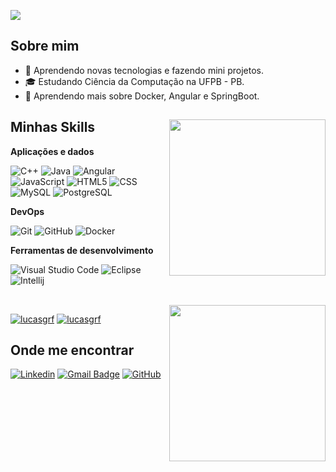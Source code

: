![](https://komarev.com/ghpvc/?username=Lucasgrf&color=006bed) 

## Sobre mim

- 🤔 Aprendendo novas tecnologias e fazendo mini projetos.
- 🎓 Estudando Ciência da Computação na UFPB - PB.
- 🌱 Aprendendo mais sobre Docker, Angular e SpringBoot.

## Minhas Skills <img align="right" width="250" height="250" src="https://media.tenor.com/lO6HqZ3I2dIAAAAi/e.gif">

**Aplicações e dados**

![C++](https://img.shields.io/badge/-C++-333333?style=flat&logo=C%2B%2B&logoColor=00599C)
![Java](https://img.shields.io/badge/-Java-333333?style=flat&logo=Java&logoColor=007396)
![Angular](https://img.shields.io/badge/-Angular-333333?style=flat&logo=Java&logoColor=007396)
![JavaScript](https://img.shields.io/badge/-JavaScript-333333?style=flat&logo=javascript)
![HTML5](https://img.shields.io/badge/-HTML5-333333?style=flat&logo=HTML5)
![CSS](https://img.shields.io/badge/-CSS-333333?style=flat&logo=CSS3&logoColor=1572B6)
![MySQL](https://img.shields.io/badge/-MySQL-333333?style=flat&logo=mysql)
![PostgreSQL](https://img.shields.io/badge/-PostgreSQL-333333?style=flat&logo=postgresql)

**DevOps**

![Git](https://img.shields.io/badge/-Git-333333?style=flat&logo=git)
![GitHub](https://img.shields.io/badge/-GitHub-333333?style=flat&logo=github)
![Docker](https://img.shields.io/badge/-Docker-333333?style=flat&logo=docker)

**Ferramentas de desenvolvimento**

![Visual Studio Code](https://img.shields.io/badge/-Visual%20Studio%20Code-333333?style=flat&logo=visual-studio-code&logoColor=007ACC)
![Eclipse](https://img.shields.io/badge/-Eclipse-333333?style=flat&logo=eclipse-ide&logoColor=2C2255)
![Intellij](https://img.shields.io/badge/-Intellij-333333?style=flat&logo=intellij-idea&logoColor=00000)

<br/><img align="right" width="250" height="250" src="https://media.tenor.com/D4JUqaLLgeoAAAAi/one-piece-pixel.gif">

[![lucasgrf](https://github-readme-stats.vercel.app/api?username=lucasgrf&theme=dark)](https://github.com/anuraghazra/github-readme-stats)
[![lucasgrf](https://github-readme-stats.vercel.app/api/top-langs/?username=lucasgrf&hide=html&layout=compact&theme=dark)](https://github.com/anuraghazra/github-readme-stats)

## Onde me encontrar

[![Linkedin](https://img.shields.io/badge/-Lucasgrf-blue?style=flat-square&logo=Linkedin&logoColor=white&link=www.linkedin.com/in/lucasgrf)](www.linkedin.com/in/lucasgrf)
[![Gmail Badge](https://img.shields.io/badge/-lucasgabrielrf.contato@gmail.com-006bed?style=flat-square&logo=Gmail&logoColor=white&link=mailto:lucasgabrielrf.contato@gmail.com)](mailto:lucasgabrielrf.contato@gmail.com)
[![GitHub](https://img.shields.io/github/followers/Lucasgrf?label=follow&style=social)](https://github.com/Lucasgrf)
